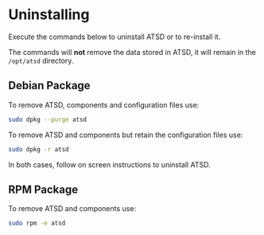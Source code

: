 # Uninstalling

Execute the commands below to uninstall ATSD or to re-install it.

The commands will **not** remove the data stored in ATSD, it will remain in the `/opt/atsd` directory.

## Debian Package

To remove ATSD, components and configuration files use:

```sh
sudo dpkg --purge atsd
```

To remove ATSD and components but retain the configuration files use:

```sh
sudo dpkg -r atsd
```

In both cases, follow on screen instructions to uninstall ATSD.

## RPM Package

To remove ATSD and components use:

```sh
sudo rpm -e atsd
```
